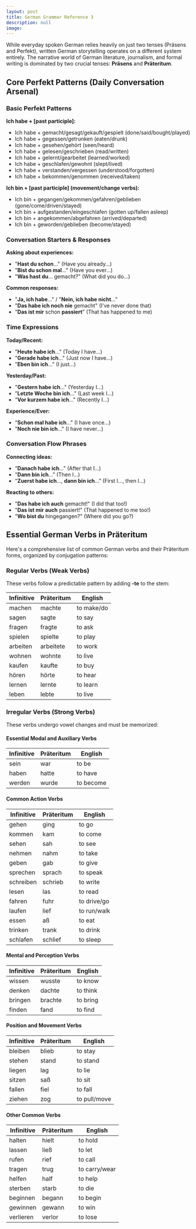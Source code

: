 ```yaml
---
layout: post
title: German Grammar Reference 3
description: null
image:
---
```


While everyday spoken German relies heavily on just two tenses (Präsens and Perfekt), written German storytelling operates on a different system entirely. The narrative world of German literature, journalism, and formal writing is dominated by two crucial tenses: **Präsens** and **Präteritum**.


## Core Perfekt Patterns (Daily Conversation Arsenal)

### Basic Perfekt Patterns

**Ich habe + [past participle]:**
- Ich habe + gemacht/gesagt/gekauft/gespielt (done/said/bought/played)
- Ich habe + gegessen/getrunken (eaten/drunk)
- Ich habe + gesehen/gehört (seen/heard)
- Ich habe + gelesen/geschrieben (read/written)
- Ich habe + gelernt/gearbeitet (learned/worked)
- Ich habe + geschlafen/gewohnt (slept/lived)
- Ich habe + verstanden/vergessen (understood/forgotten)
- Ich habe + bekommen/genommen (received/taken)

**Ich bin + [past participle] (movement/change verbs):**
- Ich bin + gegangen/gekommen/gefahren/geblieben (gone/come/driven/stayed)
- Ich bin + aufgestanden/eingeschlafen (gotten up/fallen asleep)
- Ich bin + angekommen/abgefahren (arrived/departed)
- Ich bin + geworden/geblieben (become/stayed)

### Conversation Starters & Responses

**Asking about experiences:**
- "**Hast du schon**..." (Have you already...)
- "**Bist du schon mal**..." (Have you ever...)
- "**Was hast du**... gemacht?" (What did you do...)

**Common responses:**
- "**Ja, ich habe**..." / "**Nein, ich habe nicht**..."
- "**Das habe ich noch nie** gemacht" (I've never done that)
- "**Das ist mir** schon **passiert**" (That has happened to me)

### Time Expressions

**Today/Recent:**
- "**Heute habe ich**..." (Today I have...)
- "**Gerade habe ich**..." (Just now I have...)
- "**Eben bin ich**..." (I just...)

**Yesterday/Past:**
- "**Gestern habe ich**..." (Yesterday I...)
- "**Letzte Woche bin ich**..." (Last week I...)
- "**Vor kurzem habe ich**..." (Recently I...)

**Experience/Ever:**
- "**Schon mal habe ich**..." (I have once...)
- "**Noch nie bin ich**..." (I have never...)

### Conversation Flow Phrases

**Connecting ideas:**
- "**Danach habe ich**..." (After that I...)
- "**Dann bin ich**..." (Then I...)
- "**Zuerst habe ich**..., **dann bin ich**..." (First I..., then I...)

**Reacting to others:**
- "**Das habe ich auch** gemacht!" (I did that too!)
- "**Das ist mir auch** passiert!" (That happened to me too!)
- "**Wo bist du** hingegangen?" (Where did you go?)

## Essential German Verbs in Präteritum

Here's a comprehensive list of common German verbs and their Präteritum forms, organized by conjugation patterns:

### Regular Verbs (Weak Verbs)
These verbs follow a predictable pattern by adding **-te** to the stem:

| Infinitive | Präteritum | English |
|------------|------------|---------|
| machen | machte | to make/do |
| sagen | sagte | to say |
| fragen | fragte | to ask |
| spielen | spielte | to play |
| arbeiten | arbeitete | to work |
| wohnen | wohnte | to live |
| kaufen | kaufte | to buy |
| hören | hörte | to hear |
| lernen | lernte | to learn |
| leben | lebte | to live |

### Irregular Verbs (Strong Verbs)
These verbs undergo vowel changes and must be memorized:

#### Essential Modal and Auxiliary Verbs

| Infinitive | Präteritum | English |
|------------|------------|---------|
| sein | war | to be |
| haben | hatte | to have |
| werden | wurde | to become |

#### Common Action Verbs

| Infinitive | Präteritum | English |
|------------|------------|---------|
| gehen | ging | to go |
| kommen | kam | to come |
| sehen | sah | to see |
| nehmen | nahm | to take |
| geben | gab | to give |
| sprechen | sprach | to speak |
| schreiben | schrieb | to write |
| lesen | las | to read |
| fahren | fuhr | to drive/go |
| laufen | lief | to run/walk |
| essen | aß | to eat |
| trinken | trank | to drink |
| schlafen | schlief | to sleep |

#### Mental and Perception Verbs

| Infinitive | Präteritum | English |
|------------|------------|---------|
| wissen | wusste | to know |
| denken | dachte | to think |
| bringen | brachte | to bring |
| finden | fand | to find |

#### Position and Movement Verbs

| Infinitive | Präteritum | English |
|------------|------------|---------|
| bleiben | blieb | to stay |
| stehen | stand | to stand |
| liegen | lag | to lie |
| sitzen | saß | to sit |
| fallen | fiel | to fall |
| ziehen | zog | to pull/move |

#### Other Common Verbs

| Infinitive | Präteritum | English |
|------------|------------|---------|
| halten | hielt | to hold |
| lassen | ließ | to let |
| rufen | rief | to call |
| tragen | trug | to carry/wear |
| helfen | half | to help |
| sterben | starb | to die |
| beginnen | begann | to begin |
| gewinnen | gewann | to win |
| verlieren | verlor | to lose |